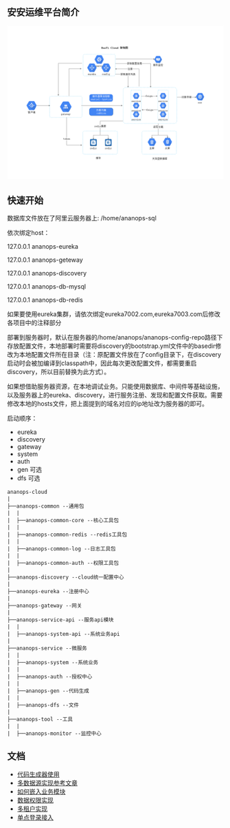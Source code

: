 ## 安安运维平台简介
![架构图](./doc/ruoyi-cloud.png)

## 快速开始

数据库文件放在了阿里云服务器上: /home/ananops-sql

依次绑定host：

127.0.0.1 ananops-eureka

127.0.0.1 ananops-geteway

127.0.0.1 ananops-discovery

127.0.0.1 ananops-db-mysql

127.0.0.1 ananops-db-redis

如果要使用eureka集群，请依次绑定eureka7002.com,eureka7003.com后修改各项目中的注释部分

部署到服务器时，默认在服务器的/home/ananops/ananops-config-repo路径下存放配置文件，本地部署时需要将discovery的bootstrap.yml文件中的basedir修改为本地配置文件所在目录（注：原配置文件放在了config目录下，在discovery启动时会被加编译到classpath中，因此每次更改配置文件，都需要重启discovery，所以目前替换为此方式）。

如果想借助服务器资源，在本地调试业务。只能使用数据库、中间件等基础设施，以及服务器上的eureka、discovery，进行服务注册、发现和配置文件获取。需要修改本地的hosts文件，把上面提到的域名对应的ip地址改为服务器的即可。

启动顺序：
- eureka
- discovery
- gateway
- system
- auth
- gen 可选
- dfs 可选

```
ananops-cloud
|
├──ananops-common --通用包
|  |
|  ├──ananops-common-core --核心工具包
|  |
|  ├──ananops-common-redis --redis工具包
|  |
|  ├──ananops-common-log --日志工具包
|  |
|  ├──ananops-common-auth --权限工具包
|
├──ananops-discovery --cloud统一配置中心
|
├──ananops-eureka --注册中心
|
├──ananops-gateway --网关
|
├──ananops-service-api --服务api模块
|  |
|  ├──ananops-system-api --系统业务api
|
├──ananops-service --微服务
|  |
|  ├──ananops-system --系统业务
|  |
|  ├──ananops-auth --授权中心
|  |
|  ├──ananops-gen --代码生成
|  |
|  ├──ananops-dfs --文件
|
├──ananops-tool --工具
|  |
|  ├──ananops-monitor --监控中心

```

## 文档
- [代码生成器使用](./doc/ananops-gen.md)
- [多数据源实现参考文章](https://mianshenglee.github.io/2020/01/16/multi-datasource-2.html)
- [如何嵌入业务模块](./doc/ananops-xxx.md)
- [数据权限实现](./doc/data-permission.md)
- [多租户实现](./doc/ananops-tenant.md)
- [单点登录接入](./doc/ananops-cas.md)